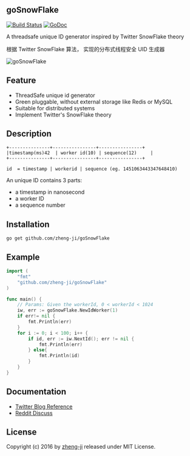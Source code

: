 ## goSnowFlake

[![Build Status](https://travis-ci.org/zheng-ji/goSnowFlake.svg)](https://travis-ci.org/zheng-ji/goSnowFlake)
[![GoDoc](https://godoc.org/github.com/zheng-ji/goSnowFlake?status.svg)](https://godoc.org/github.com/zheng-ji/goSnowFlake)

A threadsafe unique ID generator inspired by Twitter SnowFlake theory

根据 Twitter SnowFlake 算法， 实现的分布式线程安全 UID 生成器

![goSnowFlake](https://github.com/zheng-ji/goSnowFlake/blob/master/logo/snowflake.png)

Feature
--------

* ThreadSafe unique id generator
* Green pluggable, without external storage like Redis or MySQL
* Suitable for distributed systems
* Implement Twitter's SnowFlake theory


Description
-----------


```
+---------------+----------------+----------------+
|timestamp(ms)42  | worker id(10) | sequence(12)	 |
+---------------+----------------+----------------+

id  = timestamp | workerid | sequence (eg. 1451063443347648410)

```

An unique ID contains 3 parts:

* a timestamp in nanosecond
* a worker ID
* a sequence number


Installation
-------------

```
go get github.com/zheng-ji/goSnowFlake
```

Example
-------

```go
import (
	"fmt"
	"github.com/zheng-ji/goSnowFlake"
)

func main() {
    // Params: Given the workerId, 0 < workerId < 1024
	iw, err := goSnowFlake.NewIdWorker(1) 
	if err!= nil {
		fmt.Println(err)
	}
	for i := 0; i < 100; i++ {
		if id, err := iw.NextId(); err != nil {
            fmt.Println(err)
        } else{
            fmt.Println(id)
        }
	}
}
```

Documentation
-------------

- [Twitter Blog Reference](https://blog.twitter.com/2010/announcing-snowflake)
- [Reddit Discuss](https://www.reddit.com/comments/cajap/twitter_announces_snowflake_a_distributed_unique/)

License
-------

Copyright (c) 2016 by [zheng-ji](http://zheng-ji.info) released under MIT License.

